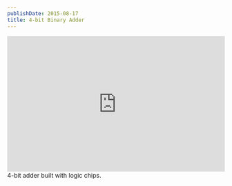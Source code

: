 ```yaml
---
publishDate: 2015-08-17
title: 4-bit Binary Adder
---
```


<div class="contentVideoWrapper">
<iframe src="https://www.youtube.com/embed/1M6gHuruIL4" width="560" height="315" frameborder="0" allowfullscreen="allowfullscreen" style="width: 100%"></iframe>
</div>
4-bit adder built with logic chips.
